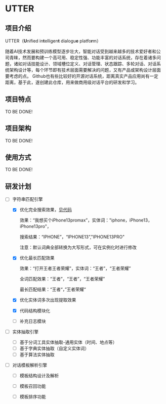 <!--
 * @Author: your name
 * @Date: 2021-10-09 14:42:26
 * @LastEditTime: 2021-10-27 14:39:08
 * @LastEditors: your name
 * @Description: In User Settings Edit
 * @FilePath: \dialogue-service\README.md
-->
# UTTER

## 项目介绍 

UTTER（**U**nified in**t**elligen**t** dialogu**e** platfo**r**m）

随着AI技术发展和预训练模型逐步壮大，智能对话受到越来越多的技术爱好者和公司青睐，然而要构建一个高可用、稳定性强、功能丰富的对话系统，存在着诸多问题，诸如对话技能设计、领域槽位定义、对话管理、状态跟踪、多轮对话、对话系统架构设计等，每个环节即有技术层面需要解决的问题，又有产品或架构设计层面要考虑的点。
Github也有些比较好的开源对话系统，距离真实产品应用尚有一定距离，基于此，遂创建此仓库，用来做商用级对话平台的研发和学习。



## 项目特点
TO BE DONE!
## 项目架构
TO BE DONE!
## 使用方式
TO BE DONE!


## 研发计划
- [ ] 字符串匹配引擎
  - [x] 优化完全搜索效果，[见代码](https://github.com/syw2014/utter/blob/master/src/StringMatching/ahocorasick.cc#L184)
  
    效果：“我想买个iPhone13promax”，实体词："iphone，iPhone13，iPhone13pro"，
  
    搜索结果：“IPHONE”，“IPHONE13”,"IPHONE13PRO"
  
    注意：默认词典全部转换为大写形式，可在实例化时进行修改
  
  - [x] 优化最长匹配效果
  
    效果：“打开王者王者荣耀”，实体词：“王者”，“王者荣耀”
  
    全词匹配效果：“王者”，“王者”，“王者荣耀”
  
    最长匹配结果：“王者“，”王者荣耀“
  
  - [x] 优化实体词多次出现提取效果
  
  - [x] 代码结构模块化
  
  - [ ] 补充日志模块
  
- [ ] 实体抽取引擎

  - [ ] 基于分词工具实体抽取-通用实体（时间、地点等）
  - [ ] 基于字典实体抽取（自定义实体词）
  - [ ] 基于算法实体抽取

- [ ] 对话模板解析引擎
  - [ ] 模板结构设计及解析
  - [ ] 模板召回功能
  - [ ] 模板排序功能

